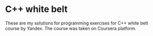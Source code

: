 # C++ white belt 
These are my solutions for programming exercises for C++ white belt course by Yandex. The course was taken on Coursera platform.
